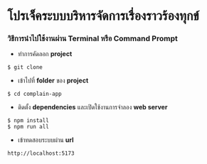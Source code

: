 # โปรเจ็คระบบบริหารจัดการเรื่องราวร้องทุกข์
### วิธีการนำไปใช้งานผ่าน Terminal หรือ Command Prompt
 - ทำการคัดลอก **project**
```
$ git clone
```
 - เข้าไปที่ **folder** ของ **project**
```
$ cd complain-app
```
 - ติดตั้ง **dependencies** และเปิดใช้งานการจำลอง **web server**
```
$ npm install
$ npm run all
```
 - เข้าทดสอบระบบผ่าน **url**
```
http://localhost:5173
```
